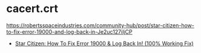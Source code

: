 # cacert.crt
https://robertsspaceindustries.com/community-hub/post/star-citizen-how-to-fix-error-19000-and-log-back-in-Je2uc127iIjCP

- [Star Citizen: How To Fix Error 19000 & Log Back In! (100% Working Fix)](https://youtu.be/Y_vbSF0b89o)
